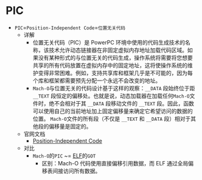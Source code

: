 # PIC

* `PIC`=`Position-Independent Code`=`位置无关代码`
  * 详解
    * 位置无关代码（PIC）是 PowerPC 环境中使用的代码生成技术的名称，该技术允许动态链接器在非固定虚拟内存地址加载代码区域。如果没有某种形式的与位置无关的代码生成，操作系统将需要将您想要共享的所有代码放置在虚拟内存中的固定地址，这将使操作系统的维护变得非常困难。例如，支持共享库和框架几乎是不可能的，因为每个库和框架都需要预先分配一个永远不会改变的地址。
    * `Mach-O`与位置无关的代码设计基于这样的观察：`__DATA` 段始终位于距 `__TEXT` 段恒定的偏移处。也就是说，动态加载器在加载任何`Mach-O`文件时，绝不会相对于其 `__DATA` 段移动文件的 `__TEXT` 段。因此，函数可以使用自己的当前地址加上固定偏移量来确定它希望访问的数据的位置。 `Mach-O`文件的所有段（不仅是 `__TEXT` 和 `__DATA` 段）相对于其他段的偏移量是固定的。
  * 官网文档
    * [Position-Independent Code](https://developer.apple.com/library/archive/documentation/DeveloperTools/Conceptual/MachOTopics/1-Articles/dynamic_code.html#//apple_ref/doc/uid/TP40002528)
  * 对比
    * `Mach-O`的`PIC` ~= [ELF](https://book.crifan.org/books/exec_file_format_elf/website/)的`GOT`
      * 区别：Mach-O 代码使用直接偏移引用数据，而 ELF 通过全局偏移表间接访问所有数据。
